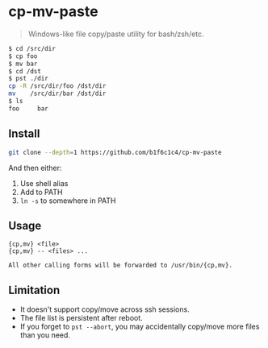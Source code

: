 # cp-mv-paste

> Windows-like file copy/paste utility for bash/zsh/etc.

```bash
$ cd /src/dir
$ cp foo
$ mv bar
$ cd /dst
$ pst ./dir
cp -R /src/dir/foo /dst/dir
mv    /src/dir/bar /dst/dir
$ ls
foo     bar
```

## Install
```bash
git clone --depth=1 https://github.com/b1f6c1c4/cp-mv-paste
```

And then either:

1. Use shell alias
2. Add to PATH
3. `ln -s` to somewhere in PATH

## Usage
```
{cp,mv} <file>
{cp,mv} -- <files> ...

All other calling forms will be forwarded to /usr/bin/{cp,mv}.
```

## Limitation
- It doesn't support copy/move across ssh sessions.
- The file list is persistent after reboot.
- If you forget to `pst --abort`, you may accidentally copy/move more files than you need.
